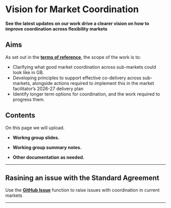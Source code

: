# Vision for Market Coordination

**See the latest updates on our work drive a clearer vision on how to improve coordination across flexibility markets**

## Aims

As set out in the **[terms of reference](https://github.com/mez-FMDA/Market-Facilitator-FMAR/tree/main/docs/Market_Facilitator/Flexibiliy_Market_Rules_Development/Vision_for_Market_Coordination/Terms_of_Reference_Vision_for_Market_Coordination.pdf)**, the scope of the work is to: 
* Clarifying what good market coordination across sub-markets could look like in GB.
*	Developing principles to support effective co-delivery across sub-markets, alongside actions required to implement this in the market facilitator’s 2026-27 delivery plan
*	Identify longer term options for coordination, and the work required to progress them.


## Contents

On this page we will upload. 

*   **Workng group slides.**

*   **Working group summary notes.** 

*   **Other documentation as needed.** 

---

## Rasining an issue with the Standard Agreement

Use the **[GitHub Issue](https://github.com/mez-FMDA/MF.github.io/issues)** function to raise issues with coordination in current markets

---
